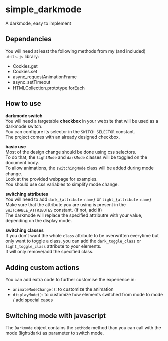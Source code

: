 # simple_darkmode
A darkmode, easy to implement

## Dependancies
You will need at least the following methods from my (and included) `utils.js` library:
- Cookies.get
- Cookies.set
- async_requestAnimationFrame
- async_setTimeout
- HTMLCollection.prototype.forEach

## How to use

**darkmode switch**  
You will need a targetable **checkbox** in your website that will be used as a darkmode switch.  
You can configure its selector in the `SWITCH_SELECTOR` constant.  
The project comes with an already designed checkbox.

**basic use**  
Most of the design change should be done using css selectors.  
To do that, the `lightMode` and `darkMode` classes will be toggled on the document body.  
To allow animations, the `switchingMode` class will be added during mode change.  
Look at the provided webpage for examples.  
You should use css variables to simplify mode change.  

**switching attributes**  
You will need to add `dark_{attribute name}` or `light_{attribute name}`  
Make sure that the attribute you are using is present in the `SWITCHABLE_ATTRIBUTES` constant. (if not, add it)   
The darkmode will replace the specified attributre with your value, depending on the display mode.

**switching classes**  
If you don't want the whole `class` attribute to be overwritten everytime but only want to toggle a class, you can add the `dark_toggle_class` or `light_toggle_class` attribute to your elements.  
It will only remove/add the specified class.

## Adding custom actions
You can add extra code to further customise the experience in:
- `animateModeChange()`: to customize the animation
- `displayMode()`: to customize how elements switched from mode to mode / add special cases

## Switching mode with javascript
The `Darkmode` object contains the `setMode` method than you can call with the mode (light/dark) as parameter to switch mode.